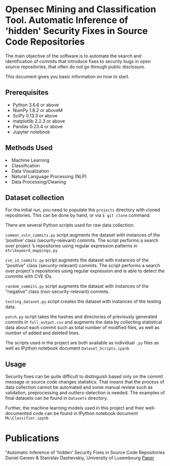 # Opensec Mining and Classification Tool. Automatic Inference of 'hidden' Security Fixes in Source Code Repositories

The main objective of the software is to automate the search and identification of  commits that introduce fixes to security bugs in open source repositories, that often do not go through public disclosure.

This document gives you basic information on how to start.

## Prerequisites
<ul>
<li>Python 3.6.6 or above
<li>NumPy 1.8.2 or aboveM
<li>SciPy 0.13.3 or above
<li>matplotlib 2.2.3 or above
<li>Pandas 0.23.4 or above
<li>Jupyter notebook
</ul>

## Methods Used
</ul>
<li>Machine Learning
<li>Classification
<li>Data Visualization
<li>Natural Language Processing (NLP)
<li>Data Processing/Cleaning
</ul>


## Dataset collection

For the initial run, you need to populate the `projects` directory with cloned repositories. This can be done by hand, or via `$ git clone` command.

There are several Python scripts used for raw data collection:

`common_vuln_commits.py` script augments the dataset with instances of
the ’positive’ class (security-relevant) commits. The script performs a search over project ’s repositories using regular expression patterns in `etc\keyword_mappings.py`


`cve_id_commits.py` script augments the dataset with instances of the “positive” class (security-relevant) commits. The script performs a search  over project's repositories using regular expression and is able to detect the commits with CVE IDs.

`random_commits.py` script augments the dataset with instances of the “negative” class (non-security-relevant) commits.

`testing_dataset.py` script creates the dataset with instances of the testing data.

`patch.py` script takes the hashes and directories of previously generated commits in `full_output.csv` and augments the data by collecting statistical data about each commit such as total number of modified files, as well as number of added and deleted lines.

The scripts used in the project are both available as individual `.py` files as well as  IPython notebook document `Dataset_Scripts.ipynb`

## Usage


Security fixes can be quite difficult to distinguish based only on the commit message or source code changes statistics. That means that the process of data collection cannot be automated and some manual review such as validation, preprocessing and outliers-detection is needed. The examples of final datasets can be found in `Datasets` directory.

Further, the machine learning models used in this project and their well-documented code can be found in IPython notebook document `ML\Classifier.ipynb`

# Publications

"Automatic Inference of 'hidden' Security Fixes in Source Code Repositories Daniel Gareev & Stanislav Dashevskiy, University of Luxembourg [Paper](https://github.com/lowlypalace/opensec/raw/master/Automatic%20Inference%20of%20'hidden'%20Security%20Fixes%20in%20Source%20Code%20Repositories.pdf)


